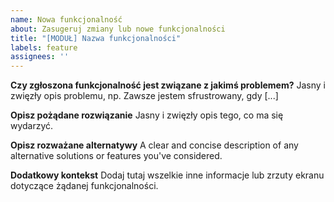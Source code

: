 ```yaml
---
name: Nowa funkcjonalność
about: Zasugeruj zmiany lub nowe funkcjonalności
title: "[MODUŁ] Nazwa funkcjonalności"
labels: feature
assignees: ''
---
```


**Czy zgłoszona funkcjonalność jest związane z jakimś problemem?**
Jasny i zwięzły opis problemu, np. Zawsze jestem sfrustrowany, gdy [...]

**Opisz pożądane rozwiązanie**
Jasny i zwięzły opis tego, co ma się wydarzyć.

**Opisz rozważane alternatywy**
A clear and concise description of any alternative solutions or features you've considered.

**Dodatkowy kontekst**
Dodaj tutaj wszelkie inne informacje lub zrzuty ekranu dotyczące żądanej funkcjonalności.


